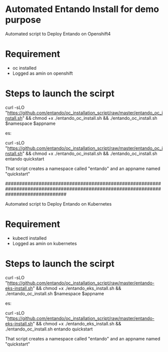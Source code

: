 # Automated Entando Install for demo purpose
Automated script to Deploy Entando on Openshift4

# Requirement
- oc installed
- Logged as amin on openshift

# Steps to launch the scirpt

curl -sLO  "https://github.com/entando/oc_installation_script/raw/master/entando_oc_install.sh" && chmod +x ./entando_oc_install.sh && ./entando_oc_install.sh $namespace $appname

es:

curl -sLO  "https://github.com/entando/oc_installation_script/raw/master/entando_oc_install.sh" && chmod +x ./entando_oc_install.sh && ./entando_oc_install.sh entando quickstart

That script creates a namespace called "entando" and an appname named "quickstart"

######################################################################################################################################

Automated script to Deploy Entando on Kubernetes

# Requirement
- kubectl installed
- Logged as amin on kubernetes

# Steps to launch the scirpt

curl -sLO  "https://github.com/entando/oc_installation_script/raw/master/entando-eks-install.sh" && chmod +x ./entando_eks_install.sh && ./entando_oc_install.sh $namespace $appname

es:

curl -sLO  "https://github.com/entando/oc_installation_script/raw/master/entando-eks-install.sh" && chmod +x ./entando_eks_install.sh && ./entando_oc_install.sh entando quickstart

That script creates a namespace called "entando" and an appname named "quickstart"
